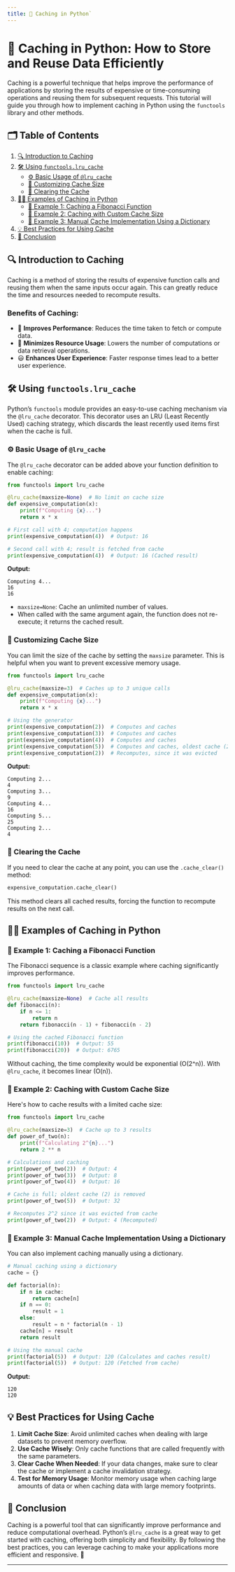 ```yaml
---
title: 🚀 Caching in Python`
---
```


# 🚀 Caching in Python: How to Store and Reuse Data Efficiently

Caching is a powerful technique that helps improve the performance of applications by storing the results of expensive or time-consuming operations and reusing them for subsequent requests. This tutorial will guide you through how to implement caching in Python using the `functools` library and other methods.

## 🗂️ Table of Contents

1. [🔍 Introduction to Caching](#-introduction-to-caching)
2. [🛠️ Using `functools.lru_cache`](#️-using-functoolslru_cache)
   - [⚙️ Basic Usage of `@lru_cache`](#-basic-usage-of-lru_cache)
   - [🔧 Customizing Cache Size](#-customizing-cache-size)
   - [🧹 Clearing the Cache](#-clearing-the-cache)
3. [🧑‍💻 Examples of Caching in Python](#-examples-of-caching-in-python)
   - [🔹 Example 1: Caching a Fibonacci Function](#-example-1-caching-a-fibonacci-function)
   - [🔹 Example 2: Caching with Custom Cache Size](#-example-2-caching-with-custom-cache-size)
   - [🔹 Example 3: Manual Cache Implementation Using a Dictionary](#-example-3-manual-cache-implementation-using-a-dictionary)
4. [💡 Best Practices for Using Cache](#-best-practices-for-using-cache)
5. [📝 Conclusion](#-conclusion)

## 🔍 Introduction to Caching

Caching is a method of storing the results of expensive function calls and reusing them when the same inputs occur again. This can greatly reduce the time and resources needed to recompute results.

### Benefits of Caching:

- 🚀 **Improves Performance**: Reduces the time taken to fetch or compute data.
- 🧠 **Minimizes Resource Usage**: Lowers the number of computations or data retrieval operations.
- 😃 **Enhances User Experience**: Faster response times lead to a better user experience.

## 🛠️ Using `functools.lru_cache`

Python’s `functools` module provides an easy-to-use caching mechanism via the `@lru_cache` decorator. This decorator uses an LRU (Least Recently Used) caching strategy, which discards the least recently used items first when the cache is full.

### ⚙️ Basic Usage of `@lru_cache`

The `@lru_cache` decorator can be added above your function definition to enable caching:

```python
from functools import lru_cache

@lru_cache(maxsize=None)  # No limit on cache size
def expensive_computation(x):
    print(f"Computing {x}...")
    return x * x

# First call with 4; computation happens
print(expensive_computation(4))  # Output: 16

# Second call with 4; result is fetched from cache
print(expensive_computation(4))  # Output: 16 (Cached result)
```

**Output:**

```
Computing 4...
16
16
```

- `maxsize=None`: Cache an unlimited number of values.
- When called with the same argument again, the function does not re-execute; it returns the cached result.

### 🔧 Customizing Cache Size

You can limit the size of the cache by setting the `maxsize` parameter. This is helpful when you want to prevent excessive memory usage.

```python
from functools import lru_cache

@lru_cache(maxsize=3)  # Caches up to 3 unique calls
def expensive_computation(x):
    print(f"Computing {x}...")
    return x * x

# Using the generator
print(expensive_computation(2))  # Computes and caches
print(expensive_computation(3))  # Computes and caches
print(expensive_computation(4))  # Computes and caches
print(expensive_computation(5))  # Computes and caches, oldest cache (2) is removed
print(expensive_computation(2))  # Recomputes, since it was evicted
```

**Output:**

```
Computing 2...
4
Computing 3...
9
Computing 4...
16
Computing 5...
25
Computing 2...
4
```

### 🧹 Clearing the Cache

If you need to clear the cache at any point, you can use the `.cache_clear()` method:

```python
expensive_computation.cache_clear()
```

This method clears all cached results, forcing the function to recompute results on the next call.

## 🧑‍💻 Examples of Caching in Python

### 🔹 Example 1: Caching a Fibonacci Function

The Fibonacci sequence is a classic example where caching significantly improves performance.

```python
from functools import lru_cache

@lru_cache(maxsize=None)  # Cache all results
def fibonacci(n):
    if n <= 1:
        return n
    return fibonacci(n - 1) + fibonacci(n - 2)

# Using the cached Fibonacci function
print(fibonacci(10))  # Output: 55
print(fibonacci(20))  # Output: 6765
```

Without caching, the time complexity would be exponential (O(2^n)). With `@lru_cache`, it becomes linear (O(n)).

### 🔹 Example 2: Caching with Custom Cache Size

Here's how to cache results with a limited cache size:

```python
from functools import lru_cache

@lru_cache(maxsize=3)  # Cache up to 3 results
def power_of_two(n):
    print(f"Calculating 2^{n}...")
    return 2 ** n

# Calculations and caching
print(power_of_two(2))  # Output: 4
print(power_of_two(3))  # Output: 8
print(power_of_two(4))  # Output: 16

# Cache is full; oldest cache (2) is removed
print(power_of_two(5))  # Output: 32

# Recomputes 2^2 since it was evicted from cache
print(power_of_two(2))  # Output: 4 (Recomputed)
```

### 🔹 Example 3: Manual Cache Implementation Using a Dictionary

You can also implement caching manually using a dictionary.

```python
# Manual caching using a dictionary
cache = {}

def factorial(n):
    if n in cache:
        return cache[n]
    if n == 0:
        result = 1
    else:
        result = n * factorial(n - 1)
    cache[n] = result
    return result

# Using the manual cache
print(factorial(5))  # Output: 120 (Calculates and caches result)
print(factorial(5))  # Output: 120 (Fetched from cache)
```

**Output:**

```
120
120
```

## 💡 Best Practices for Using Cache

1. **Limit Cache Size**: Avoid unlimited caches when dealing with large datasets to prevent memory overflow.
2. **Use Cache Wisely**: Only cache functions that are called frequently with the same parameters.
3. **Clear Cache When Needed**: If your data changes, make sure to clear the cache or implement a cache invalidation strategy.
4. **Test for Memory Usage**: Monitor memory usage when caching large amounts of data or when caching data with large memory footprints.

## 📝 Conclusion

Caching is a powerful tool that can significantly improve performance and reduce computational overhead. Python’s `@lru_cache` is a great way to get started with caching, offering both simplicity and flexibility. By following the best practices, you can leverage caching to make your applications more efficient and responsive. 🚀

---
